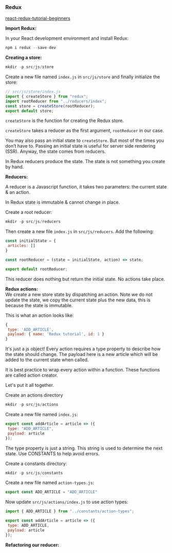 ### Redux

[react-redux-tutorial-beginners](https://www.valentinog.com/blog/react-redux-tutorial-beginners/)

**Import Redux:**

In your React development environment and install Redux:

```js
npm i redux --save-dev
```

**Creating a store:**

```js
mkdir -p src/js/store
```

Create a new file named `index.js` in `src/js/store` and finally initialize the store:

```js
// src/js/store/index.js
import { createStore } from "redux";
import rootReducer from "../reducers/index";
const store = createStore(rootReducer);
export default store;
```

`createStore` is the function for creating the Redux store.

`createStore` takes a reducer as the first argument, `rootReducer` in our case.

You may also pass an initial state to `createStore`. But most of the times you don’t have to. Passing an initial state is useful for server side rendering \(SSR\). Anyway, the state comes from reducers.

In Redux reducers produce the state. The state is not something you create by hand.

**Reducers:**

A reducer is a Javascript function, it takes two parameters: the current state & an action.

In Redux state is immutable & cannot change in place.

Create a root reducer:

```js
mkdir -p src/js/reducers
```

Then create a new file `index.js` in `src/js/reducers`. Add the following:

```js
const initialState = {
 articles: []
}

const rootReducer = (state = initialState, action) => state;

export default rootReducer;
```

This reducer does nothing but return the initial state. No actions take place.

**Redux actions:**  
We create a new store state by dispatching an action. Note we do not update the state, we copy the current state plus the new data, this is because the state is immutable.

This is what an action looks like:

```js
{
 type: 'ADD_ARTICLE',
 payload: { name: 'Redux tutorial', id: 1 }
}
```

It's just a js object! Every action requires a type property to describe how the state should change. The payload here is a new article which will be added to the current state when called.

It is best practice to wrap every action within a function. These functions are called action creator.

Let's put it all together.

Create an actions directory

```js
mkdir -p src/js/actions
```

Create a new file named `index.js`:

```js
export const addArticle = article => ({
 type: "ADD_ARTICLE",
 payload: article
});
```

The type property is just a string. This string is used to determine the next state. Use CONSTANTS to help avoid errors.

Create a constants directory:

```js
mkdir -p src/js/constants
```

Create a new file named `action-types.js`:

```js
export const ADD_ARTICLE = "ADD_ARTICLE"
```
Now update `src/js/actions/index.js` to use action types:

```js
import { ADD_ARTICLE } from "../constants/action-types";

export const addArticle = article => ({
 type: ADD_ARTICLE,
 payload: article
});
```

**Refactoring our reducer:**





